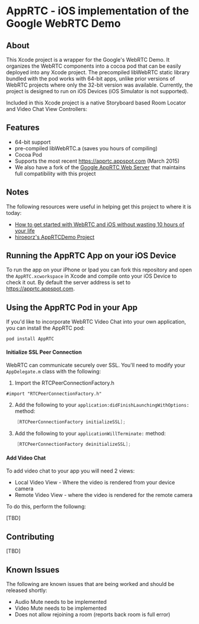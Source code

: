 # AppRTC - iOS implementation of the Google WebRTC Demo

## About
This Xcode project is a wrapper for the Google's WebRTC Demo. It organizes the WebRTC components into a cocoa pod that can be easily deployed into any Xcode project. The precompiled libWebRTC static library bundled with the pod works with 64-bit apps, unlike prior versions of WebRTC projects where only the 32-bit version was available. Currently, the project is designed to run on iOS Devices (iOS Simulator is not supported).

Included in this Xcode project is a native Storyboard based Room Locator and Video Chat View Controllers:

## Features
* 64-bit support
* pre-compiled libWebRTC.a (saves you hours of compiling)
* Cocoa Pod 
* Supports the most recent https://apprtc.appspot.com (March 2015)
* We also have a fork of the [Google AppRTC Web Server](https://github.com/ISBX/apprtc-server) that maintains full compatibility with this project

## Notes
The following resources were useful in helping get this project to where it is today:
* [How to get started with WebRTC and iOS without wasting 10 hours of your life](http://ninjanetic.com/how-to-get-started-with-webrtc-and-ios-without-wasting-10-hours-of-your-life/)
* [hiroeorz's AppRTCDemo Project](https://github.com/hiroeorz/AppRTCDemo)

## Running the AppRTC App on your iOS Device
To run the app on your iPhone or Ipad you can fork this repository and open the `AppRTC.xcworkspace` in Xcode and compile onto your iOS Device to check it out. By default the server address is set to https://apprtc.appspot.com.

## Using the AppRTC Pod in your App
If you'd like to incorporate WebRTC Video Chat into your own application, you can install the AppRTC pod:
```
pod install AppRTC
```
#### Initialize SSL Peer Connection
WebRTC can communicate securely over SSL. You'll need to modify your `AppDelegate.m` class with the following:
1. Import the RTCPeerConnectionFactory.h
```
#import "RTCPeerConnectionFactory.h"
```
2. Add the following to your `application:didFinishLaunchingWithOptions:` method:
```objective-c
    [RTCPeerConnectionFactory initializeSSL];
```
3. Add the following to your `applicationWillTerminate:` method:
```objective-c
    [RTCPeerConnectionFactory deinitializeSSL];
```

#### Add Video Chat
To add video chat to your app you will need 2 views:
* Local Video View - Where the video is rendered from your device camera
* Remote Video View - where the video is rendered for the remote camera

To do this, perform the followng:

[TBD]

## Contributing
[TBD]

## Known Issues
The following are known issues that are being worked and should be released shortly:
* Audio Mute needs to be implemented
* Video Mute needs to be implemented
* Does not allow rejoining a room (reports back room is full error)
